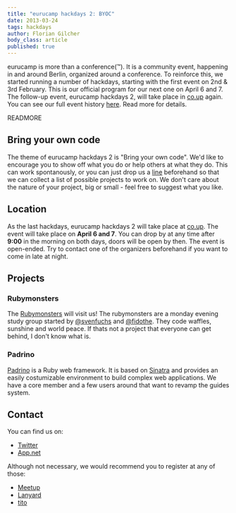 ```yaml
---
title: "eurucamp hackdays 2: BYOC"
date: 2013-03-24
tags: hackdays
author: Florian Gilcher
body_class: article
published: true
---
```


eurucamp is more than a conference(&trade;). It is a community event, happening in and around Berlin, organized around a conference. To reinforce this, we started running a number of hackdays, starting with the first event on 2nd & 3rd February. This is our official program for our next one on April 6 and 7. The follow-up event, eurucamp hackdays 2, will take place in [co.up](http://co-up.de/events.html) again. You can see our full event history [here](https://tito.io/eurucamp/). Read more for details.

READMORE

## Bring your own code

The theme of eurucamp hackdays 2 is "Bring your own code". We'd like to encourage you to show off what you do or help others at what they do. This can work spontanously, or you can just drop us a [line](mailto:flo@andersground.net) beforehand so that we can collect a list of possible projects to work on. We don't care about the nature of your project, big or small - feel free to suggest what you like.

## Location

As the last hackdays, eurucamp hackdays 2 will take place at [co.up](http://co-up.de). The event will take place on **April 6 and 7**. You can drop by at any time after **9:00** in the morning on both days, doors will be open by then. The event is open-ended. Try to contact one of the organizers beforehand if you want to come in late at night.

## Projects

### Rubymonsters

The [Rubymonsters](http://twitter.com/rubymonsters) will visit us! The rubymonsters are a monday evening study group started by [@svenfuchs](http://twitter.com/svenfuchs) and [@fidothe](http://twitter.com/fidothe). They code waffles, sunshine and world peace. If thats not a project that everyone can get behind, I don't know what is.

### Padrino

[Padrino](http://padrinorb.com) is a Ruby web framework. It is based on [Sinatra](http://sinatrarb.com) and provides an easily costumizable environment to build complex web applications. We have a core member and a few users around that want to revamp the guides system.

## Contact

You can find us on:

* [Twitter](http://twitter.com/eurucamp)
* [App.net](https://alpha.app.net/eurucamp)

Although not necessary, we would recommend you to register at any of those:

* [Meetup](http://www.meetup.com/eurucamp-hackfests/events/108857812/)
* [Lanyard](http://lanyrd.com/2013/euruhack2/)
* [tito](https://tito.io/eurucamp/eurucamp-2013-hackdays-2-bring-you-own-code)
